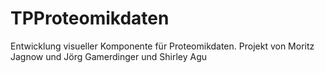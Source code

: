 # TPProteomikdaten
Entwicklung visueller Komponente für Proteomikdaten.
Projekt von Moritz Jagnow und Jörg Gamerdinger und Shirley Agu

